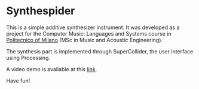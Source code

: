 # Synthespider

This is a simple additive synthesizer instrument. It was developed as a project for the Computer Music: Languages and Systems course in [Politecnico of Milano](https://www.polimi.it/en/) (MSc in Music and Acoustic Engineering).

The synthesis part is implemented through SuperCollider, the user interface using Processing.

A video demo is available at this [link](https://drive.google.com/file/d/1vcry4BAyGyOUnh2XWtkcOh09h921hDiB/view?usp=sharing).

Have fun!

